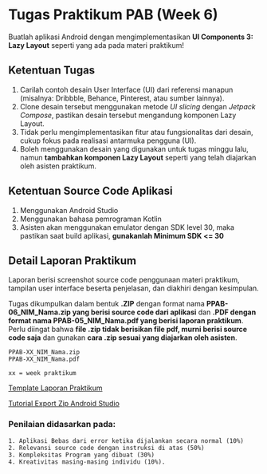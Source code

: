 # Tugas Praktikum PAB (Week 6)

Buatlah aplikasi Android dengan mengimplementasikan **UI Components 3: Lazy Layout** seperti yang ada pada materi praktikum!

## Ketentuan Tugas

1. Carilah contoh desain User Interface (UI) dari referensi manapun (misalnya: Dribbble, Behance, Pinterest, atau sumber lainnya).
2. Clone desain tersebut menggunakan metode _UI slicing_ dengan _Jetpack Compose_, pastikan desain tersebut mengandung komponen Lazy Layout.
3. Tidak perlu mengimplementasikan fitur atau fungsionalitas dari desain, cukup fokus pada realisasi antarmuka pengguna (UI).
4. Boleh menggunakan desain yang digunakan untuk tugas minggu lalu, namun **tambahkan komponen Lazy Layout** seperti yang telah diajarkan oleh asisten praktikum.

## Ketentuan Source Code Aplikasi

1. Menggunakan Android Studio
2. Menggunakan bahasa pemrograman Kotlin
3. Asisten akan menggunakan emulator dengan SDK level 30, maka pastikan saat build aplikasi, **gunakanlah Minimum SDK <= 30**

## Detail Laporan Praktikum

Laporan berisi screenshot source code penggunaan materi praktikum, tampilan user interface beserta penjelasan, dan diakhiri dengan kesimpulan.

Tugas dikumpulkan dalam bentuk **.ZIP** dengan format nama **PPAB-06_NIM_Nama.zip yang berisi source code dari aplikasi** dan **.PDF dengan format nama PPAB-05_NIM_Nama.pdf yang berisi laporan praktikum**. Perlu diingat bahwa **file .zip tidak berisikan file pdf, murni berisi source code saja** dan gunakan **cara .zip sesuai yang diajarkan oleh asisten**.

    PPAB-XX_NIM_Nama.zip
    PPAB-XX_NIM_Nama.pdf

    xx = week praktikum

[Template Laporan Praktikum](https://docs.google.com/document/d/1zh9XS41ARJFT3TTgXNUspGXTsvpG097l/edit?usp=drive_link&ouid=102536223942160379481&rtpof=true&sd=true)

[Tutorial Export Zip Android Studio](https://youtu.be/4r2czHHh3a0?si=J_6iTJ2qjnmQhrza)

### Penilaian didasarkan pada:

    1. Aplikasi Bebas dari error ketika dijalankan secara normal (10%)
    2. Relevansi source code dengan instruksi di atas (50%)
    3. Kompleksitas Program yang dibuat (30%)
    4. Kreativitas masing-masing individu (10%).
